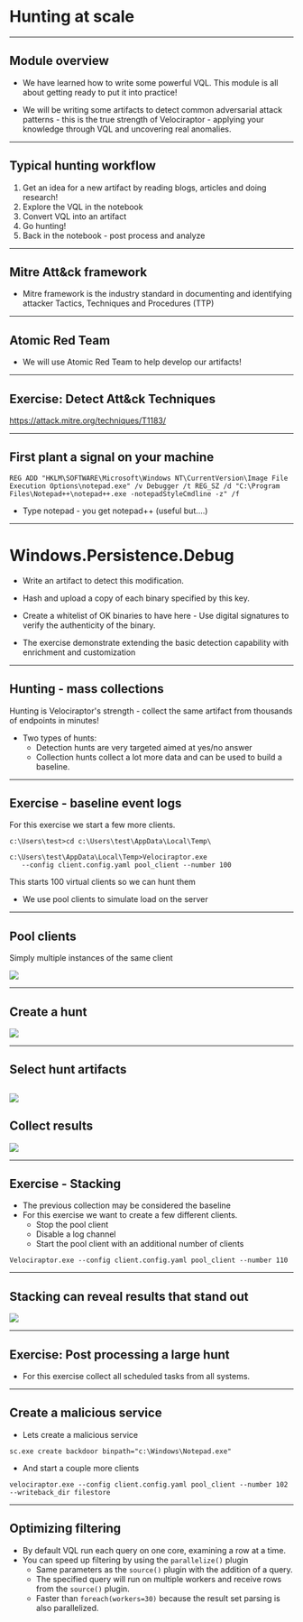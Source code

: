 <!-- .slide: class="title" -->
# Hunting at scale

---

<!-- .slide: class="content" -->

## Module overview

* We have learned how to write some powerful VQL. This module is all
  about getting ready to put it into practice!

* We will be writing some artifacts to detect common adversarial
  attack patterns - this is the true strength of Velociraptor - applying
  your knowledge through VQL and uncovering real anomalies.

---

<!-- .slide: class="content" -->

## Typical hunting workflow

1. Get an idea for a new artifact by reading blogs, articles and doing research!
2. Explore the VQL in the notebook
3. Convert VQL into an artifact
4. Go hunting!
5. Back in the notebook - post process and analyze

---

<!-- .slide: class="content" -->

## Mitre Att&ck framework

* Mitre framework is the industry standard in documenting and
  identifying attacker Tactics, Techniques and Procedures (TTP)

---

<!-- .slide: class="content" -->

## Atomic Red Team

* We will use Atomic Red Team to help develop our artifacts!

---

<!-- .slide: class="content" -->
## Exercise: Detect Att&ck Techniques

https://attack.mitre.org/techniques/T1183/

---

<!-- .slide: class="content" -->
## First plant a signal on your machine

```
REG ADD "HKLM\SOFTWARE\Microsoft\Windows NT\CurrentVersion\Image File Execution Options\notepad.exe" /v Debugger /t REG_SZ /d "C:\Program Files\Notepad++\notepad++.exe -notepadStyleCmdline -z" /f
```

* Type notepad - you get notepad++ (useful but….)

---

<!-- .slide: class="content" -->
# Windows.Persistence.Debug

* Write an artifact to detect this modification.
* Hash and upload a copy of each binary specified by this key.
* Create a whitelist of OK binaries to have here - Use digital
  signatures to verify the authenticity of the binary.

* The exercise demonstrate extending the basic detection capability
  with enrichment and customization

---

<!-- .slide: class="content" -->
## Hunting - mass collections

Hunting is Velociraptor's strength - collect the same artifact from thousands of endpoints in minutes!

* Two types of hunts:
   * Detection hunts are very targeted aimed at yes/no answer
   * Collection hunts collect a lot more data and can be used to
     build a baseline.

---

<!-- .slide: class="content" -->
## Exercise - baseline event logs

For this exercise we start a few more clients.

```text
c:\Users\test>cd c:\Users\test\AppData\Local\Temp\

c:\Users\test\AppData\Local\Temp>Velociraptor.exe
   --config client.config.yaml pool_client --number 100
```

This starts 100 virtual clients so we can hunt them
* We use pool clients to simulate load on the server

---


<!-- .slide: class="full_screen_diagram" -->
## Pool clients
Simply multiple instances of the same client

![](/modules/bit_log_disable_hunting/pool_clients.png)

---


<!-- .slide: class="full_screen_diagram" -->
## Create a hunt

![](/modules/bit_log_disable_hunting/create-hunt_2.png)

---


<!-- .slide: class="full_screen_diagram" -->
## Select hunt artifacts

![](/modules/bit_log_disable_hunting/create-hunt_3.png)
---


<!-- .slide: class="full_screen_diagram" -->
## Collect results

![](/modules/bit_log_disable_hunting/create-hunt.png)

---


<!-- .slide: class="content" -->
## Exercise - Stacking

* The previous collection may be considered the baseline
* For this exercise we want to create a few different clients.
    * Stop the pool client
    * Disable a log channel
    * Start the pool client with an additional number of clients

```
Velociraptor.exe --config client.config.yaml pool_client --number 110
```

---


<!-- .slide: class="full_screen_diagram" -->
## Stacking can reveal results that stand out

![](/modules/bit_log_disable_hunting/stacking-a-hunt.png)

---

<!-- .slide: class="content" -->

## Exercise: Post processing a large hunt

* For this exercise collect all scheduled tasks from all systems.


---

<!-- .slide: class="content" -->

## Create a malicious service
* Lets create a malicious service
```
sc.exe create backdoor binpath="c:\Windows\Notepad.exe"
```

* And start a couple more clients

```
velociraptor.exe --config client.config.yaml pool_client --number 102 --writeback_dir filestore
```

---

<!-- .slide: class="content" -->

## Optimizing filtering

* By default VQL run each query on one core, examining a row at a
  time.
* You can speed up filtering by using the `parallelize()` plugin
    * Same parameters as the `source()` plugin with the addition of a
      query.
    * The specified query will run on multiple workers and receive
      rows from the `source()` plugin.
    * Faster than `foreach(workers=30)` because the result set parsing
      is also parallelized.
